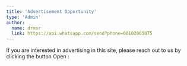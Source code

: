```yaml
---
title: 'Advertisement Opportunity'
type: 'Admin'
author:
  name: drmsr
  link: https://api.whatsapp.com/send?phone=60102065075
---
```


If you are interested in advertising in this site, please reach out to us by clicking the button Open :



